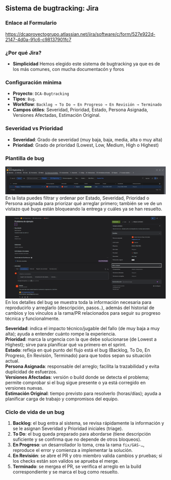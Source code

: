 ## Sistema de bugtracking: **Jira**

### Enlace al Formulario
https://dcaproyectogrupo.atlassian.net/jira/software/c/form/527e922d-2147-4d0a-91c6-c98137901fc7

### ¿Por qué Jira?
- **Simplicidad** Hemos elegido este sistema de bugtracking ya que es de los más comunes, con mucha documentacón y foros

### Configuración mínima
- **Proyecto**: `DCA-Bugtracking`
- **Tipos**: `Bug`.
- **Workflow**: `Backlog → To Do → En Progreso → En Revisión → Terminado`
- **Campos útiles**: Severidad, Prioridad, Estado, Persona Asignada, Versiones Afectadas, Estimación Original.

### Severidad vs Prioridad
- **Severidad**: Grado de severidad (muy baja, baja, media, alta o muy alta)
- **Prioridad**: Grado de prioridad (Lowest, Low, Medium, High o Highest)

### Plantilla de bug
![Lista de Bugs](img/ListaBugs.png)  
En la lista puedes filtrar y ordenar por Estado, Severidad, Prioridad o Persona asignada para priorizar qué arreglar primero; también se ve de un vistazo qué bugs están bloqueando la entrega y cuáles ya se han resuelto.

![Detalles de Bugs](img/DetallesBugs.png)  
En los detalles del bug se muestra toda la información necesaria para reproducirlo y arreglarlo (descripción, pasos..), además del historial de cambios y los vínculos a la rama/PR relacionados para seguir su progreso técnica y funcionalmente.

**Severidad**: indica el impacto técnico/jugable del fallo (de muy baja a muy alta); ayuda a entender cuánto rompe la experiencia.  
**Prioridad**: marca la urgencia con la que debe solucionarse (de Lowest a Highest); sirve para planificar qué va primero en el sprint.  
**Estado**: refleja en qué punto del flujo está el bug (Backlog, To Do, En Progreso, En Revisión, Terminado) para que todos sepan su situación actual.  
**Persona Asignada**: responsable del arreglo; facilita la trazabilidad y evita duplicidad de esfuerzos.  
**Versiones Afectadas**: versión o build donde se detecta el problema; permite comprobar si el bug sigue presente o ya está corregido en versiones nuevas.  
**Estimación Original**: tiempo previsto para resolverlo (horas/días); ayuda a planificar carga de trabajo y compromisos del equipo.

### Ciclo de vida de un bug
1. **Backlog**: el bug entra al sistema, se revisa rápidamente la información y se le asignan Severidad y Prioridad iniciales (triage).  
2. **To Do**: el bug queda preparado para abordarse (tiene descripción suficiente y se confirma que no depende de otros bloqueos).  
3. **En Progreso**: un desarrollador lo toma, crea la rama `fix/GAS-…`, reproduce el error y comienza a implementar la solución.  
4. **En Revisión**: se abre el PR y otro miembro valida cambios y pruebas; si los checks están son validos se aprueba el merge.  
5. **Terminado**: se mergea el PR, se verifica el arreglo en la build correspondiente y se marca el bug como resuelto.
